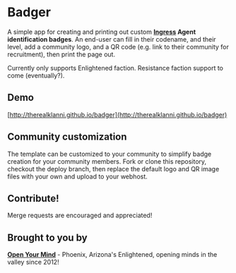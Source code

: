 # Badger

A simple app for creating and printing out custom **[Ingress](http://ingress.com) Agent identification badges**. An end-user can fill in their codename, and their level, add a community logo, and a QR code (e.g. link to their community for recruitment), then print the page out.

Currently only supports Enlightened faction. Resistance faction support to come (eventually?).

## Demo

[http://therealklanni.github.io/badger](http://therealklanni.github.io/badger)

## Community customization

The template can be customized to your community to simplify badge creation for your community members. Fork or clone this repository, checkout the deploy branch, then replace the default logo and QR image files with your own and upload to your webhost.

## Contribute!

Merge requests are encouraged and appreciated!

## Brought to you by

**[Open Your Mind](http://goo.gl/ResXD)** - Phoenix, Arizona's Enlightened, opening minds in the valley since 2012!
